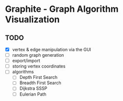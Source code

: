 # Graphite - Graph Algorithm Visualization

## TODO

- [x] vertex & edge manipulation via the GUI
- [ ] random graph generation
- [ ] export/import
- [ ] storing vertex coordinates
- [ ] algorithms
  - [ ] Depth First Search
  - [ ] Breadth First Search
  - [ ] Dijkstra SSSP
  - [ ] Eulerian Path
